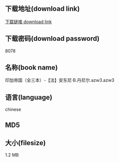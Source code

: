 ## 下载地址(download link)
[下载链接 download link](https://voluble-croquembouche-d321dc.netlify.app/?s=%E5%8D%B0%E5%8A%A0%E5%B8%9D%E5%9B%BD%EF%BC%88%E5%85%A8%E4%B8%89%E6%9C%AC%EF%BC%89-%E3%80%90%E6%B3%95%E3%80%91%E5%AE%89%E4%B8%9C%E5%B0%BC%C2%B7B.%E4%B8%B9%E5%B0%BC%E5%B0%94.azw3)

## 下载密码(download password)
8078

## 名称(book name)
印加帝国（全三本）-【法】安东尼·B.丹尼尔.azw3.azw3

## 语言(language)
chinese

## MD5


## 大小(filesize)
1.2 MB
